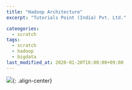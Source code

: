 ```yaml
---
title: "Hadoop Architecture"
excerpt: "Tutorials Point (India) Pvt. Ltd."

cateogories:
  - scratch
tags:
  - scratch
  - hadoop
  - bigdata
last_modified_at: 2020-01-20T16:00:00+09:00
---
```


![](https://eliotjang.github.io/assets/images/hadoop/architecture-of-apache-hadoop){: .align-center}  



